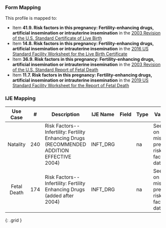### Form Mapping
This profile is mapped to:
 * Item **41.9. Risk factors in this pregnancy: Fertility-enhancing drugs, artificial insemination or intrauterine insemination** in the [2003 Revision of the U.S. Standard Certificate of Live Birth](https://www.cdc.gov/nchs/data/dvs/birth11-03final-ACC.pdf)
 * Item **14.8. Risk factors in this pregnancy: Fertility-enhancing drugs, artificial insemination or intrauterine insemination** in the [2016 US Standard Facility Worksheet for the Live Birth Certificate](https://www.cdc.gov/nchs/data/dvs/facility-worksheet-2016-508.pdf)
 * Item **36.9. Risk factors in this pregnancy: Fertility-enhancing drugs, artificial insemination or intrauterine insemination** in the [2003 Revision of the U.S. Standard Report of Fetal Death](https://www.cdc.gov/nchs/data/dvs/FDEATH11-03finalACC.pdf)
 * Item **11.7. Risk factors in this pregnancy: Fertility-enhancing drugs, artificial insemination or intrauterine insemination** in the [2019 US Standard Facility Worksheet for the Report of Fetal Death](https://www.cdc.gov/nchs/data/dvs/fetal-death-facility-worksheet-2019-508.pdf)

### IJE Mapping

| **Use Case** |  **#**   |  **Description**  | **IJE Name**  |  **Field**  |  **Type**  | **Value Set**  |
| :---------: | --------------- | ------------ | ------------- | ---------- | ---------- | -------------- |
| Natality | 240 | Risk Factors--Infertility: Fertility Enhancing Drugs  (RECOMMENDED ADDITION EFFECTIVE 2004) | INFT_DRG |  |na |See [Note on missing pregnancy risk factors data] |
| Fetal Death | 174 | Risk Factors--Infertility: Fertility Enhancing Drugs (added after 2004) | INFT_DRG |  |na |See [Note on missing pregnancy risk factors data] |
{: .grid }
